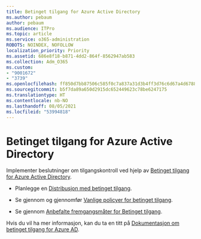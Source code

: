 ```yaml
---
title: Betinget tilgang for Azure Active Directory
ms.author: pebaum
author: pebaum
ms.audience: ITPro
ms.topic: article
ms.service: o365-administration
ROBOTS: NOINDEX, NOFOLLOW
localization_priority: Priority
ms.assetid: 686e8f18-b871-4dd2-864f-8562947ab583
ms.collection: Adm_O365
ms.custom:
- "9001672"
- "3739"
ms.openlocfilehash: ff850d7bb87506c585f0c7a837a31d3b4ff3d76c6d67a4d6788c2b27c9f0a6c8
ms.sourcegitcommit: b5f7da89a650d2915dc652449623c78be6247175
ms.translationtype: HT
ms.contentlocale: nb-NO
ms.lasthandoff: 08/05/2021
ms.locfileid: "53994818"
---
```

# <a name="conditional-access-with-azure-active-directory"></a>Betinget tilgang for Azure Active Directory

Implementer beslutninger om tilgangskontroll ved hjelp av [Betinget tilgang for Azure Active Directory](https://docs.microsoft.com/azure/active-directory/conditional-access/overview).

- Planlegge en [Distribusjon med betinget tilgang](https://docs.microsoft.com/azure/active-directory/conditional-access/plan-conditional-access). 

- Se gjennom og gjennomfør [Vanlige policyer for betinget tilgang](https://docs.microsoft.com/azure/active-directory/conditional-access/concept-conditional-access-policy-common).

- Se gjennom [Anbefalte fremgangsmåter for Betinget tilgang](https://docs.microsoft.com/azure/active-directory/conditional-access/best-practices).

Hvis du vil ha mer informasjon, kan du ta en titt på [Dokumentasjon om betinget tilgang for Azure AD](https://docs.microsoft.com/azure/active-directory/conditional-access/).
